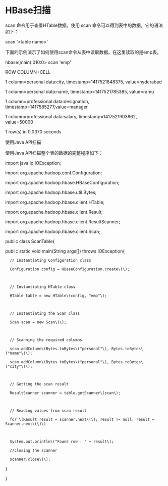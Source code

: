# HBase扫描



scan 命令用于查看HTable数据。使用 scan 命令可以得到表中的数据。它的语法如下：



scan ‘&lt;table name&gt;’ 

下面的示例演示了如何使用scan命令从表中读取数据。在这里读取的是emp表。



hbase\(main\):010:0&gt; scan 'emp'



ROW                           COLUMN+CELL



1 column=personal data:city, timestamp=1417521848375, value=hyderabad



1 column=personal data:name, timestamp=1417521785385, value=ramu



1 column=professional data:designation, timestamp=1417585277,value=manager



1 column=professional data:salary, timestamp=1417521903862, value=50000



1 row\(s\) in 0.0370 seconds

使用Java API扫描



使用Java API扫描整个表的数据的完整程序如下：



import java.io.IOException;



import org.apache.hadoop.conf.Configuration;



import org.apache.hadoop.hbase.HBaseConfiguration;

import org.apache.hadoop.hbase.util.Bytes;



import org.apache.hadoop.hbase.client.HTable;

import org.apache.hadoop.hbase.client.Result;

import org.apache.hadoop.hbase.client.ResultScanner;

import org.apache.hadoop.hbase.client.Scan;





public class ScanTable{



   public static void main\(String args\[\]\) throws IOException{



      // Instantiating Configuration class

      Configuration config = HBaseConfiguration.create\(\);



      // Instantiating HTable class

      HTable table = new HTable\(config, "emp"\);



      // Instantiating the Scan class

      Scan scan = new Scan\(\);



      // Scanning the required columns

      scan.addColumn\(Bytes.toBytes\("personal"\), Bytes.toBytes\("name"\)\);

      scan.addColumn\(Bytes.toBytes\("personal"\), Bytes.toBytes\("city"\)\);



      // Getting the scan result

      ResultScanner scanner = table.getScanner\(scan\);



      // Reading values from scan result

      for \(Result result = scanner.next\(\); result != null; result = Scanner.next\(\)\)



      System.out.println\("Found row : " + result\);

      //closing the scanner

      scanner.close\(\);

   }

}


